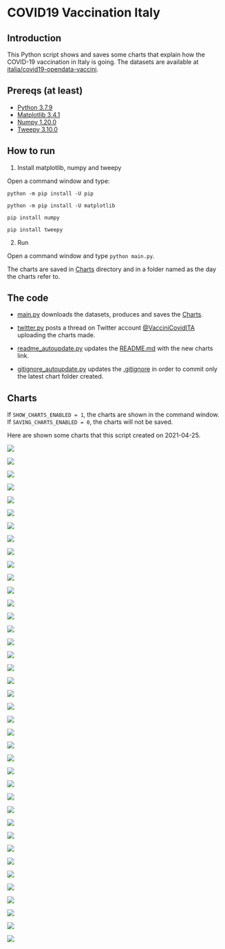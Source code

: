 # COVID19 Vaccination Italy

## Introduction

This Python script shows and saves some charts that explain how the COVID-19 vaccination in Italy is going. The datasets are available at [italia/covid19-opendata-vaccini](https://github.com/italia/covid19-opendata-vaccini).

## Prereqs (at least)
* [Python 3.7.9](https://www.python.org/) 
* [Matplotlib 3.4.1](https://pypi.org/project/matplotlib/)
* [Numpy 1.20.0](https://numpy.org/)
* [Tweepy 3.10.0](https://docs.tweepy.org/en/latest/)

## How to run 
1. Install matplotlib, numpy and tweepy

Open a command window and type:

`python -m pip install -U pip`

`python -m pip install -U matplotlib`

`pip install numpy`

`pip install tweepy`

2. Run

Open a command window and type `python main.py`. 

The charts are saved in [Charts](https://github.com/MatteoOrlandini/COVID-19-Vaccination-Italy/tree/main/Charts) directory and in a folder named as the day the charts refer to.

## The code

* [main.py](https://github.com/MatteoOrlandini/COVID-19-Vaccination-Italy/blob/main/main.py) downloads the datasets, produces and saves the [Charts](https://github.com/MatteoOrlandini/COVID-19-Vaccination-Italy/tree/main/Charts).

* [twitter.py](https://github.com/MatteoOrlandini/COVID-19-Vaccination-Italy/blob/main/twitter.py) posts a thread on Twitter account [@VacciniCovidITA](https://twitter.com/VacciniCovidITA) uploading the charts made.

* [readme_autoupdate.py](https://github.com/MatteoOrlandini/COVID-19-Vaccination-Italy/blob/main/readme_autoupdate.py) updates the [README.md](https://github.com/MatteoOrlandini/COVID-19-Vaccination-Italy/blob/main/README.md) with the new charts link.

* [gitignore_autoupdate.py](https://github.com/MatteoOrlandini/COVID-19-Vaccination-Italy/blob/main/readme_autoupdate.py) updates the [.gitignore](https://github.com/MatteoOrlandini/COVID-19-Vaccination-Italy/blob/main/.gitignore) in order to commit only the latest chart folder created.


## Charts
If `SHOW_CHARTS_ENABLED = 1`, the charts are shown in the command window. If `SAVING_CHARTS_ENABLED = 0`, the charts will not be saved.

Here are shown some charts that this script created on 2021-04-25.

![](https://github.com/MatteoOrlandini/COVID-19-Vaccination-Italy/blob/main/Charts/2021-04-25/2021-04-25-area-dosi_consegnate.png)

![](https://github.com/MatteoOrlandini/COVID-19-Vaccination-Italy/blob/main/Charts/2021-04-25/2021-04-25-area-dosi_somministrate.png)

![](https://github.com/MatteoOrlandini/COVID-19-Vaccination-Italy/blob/main/Charts/2021-04-25/2021-04-25-area-percentuale_somministrazione.png)

![](https://github.com/MatteoOrlandini/COVID-19-Vaccination-Italy/blob/main/Charts/2021-04-25/2021-04-25-fascia_anagrafica-categoria_60_69.png)

![](https://github.com/MatteoOrlandini/COVID-19-Vaccination-Italy/blob/main/Charts/2021-04-25/2021-04-25-fascia_anagrafica-categoria_70_79.png)

![](https://github.com/MatteoOrlandini/COVID-19-Vaccination-Italy/blob/main/Charts/2021-04-25/2021-04-25-fascia_anagrafica-categoria_altro-categoria_forze_armate-categoria_personale_scolastico.png)

![](https://github.com/MatteoOrlandini/COVID-19-Vaccination-Italy/blob/main/Charts/2021-04-25/2021-04-25-fascia_anagrafica-categoria_altro.png)

![](https://github.com/MatteoOrlandini/COVID-19-Vaccination-Italy/blob/main/Charts/2021-04-25/2021-04-25-fascia_anagrafica-categoria_forze_armate.png)

![](https://github.com/MatteoOrlandini/COVID-19-Vaccination-Italy/blob/main/Charts/2021-04-25/2021-04-25-fascia_anagrafica-categoria_operatori_sanitari_sociosanitari-categoria_personale_non_sanitario-categoria_ospiti_rsa.png)

![](https://github.com/MatteoOrlandini/COVID-19-Vaccination-Italy/blob/main/Charts/2021-04-25/2021-04-25-fascia_anagrafica-categoria_operatori_sanitari_sociosanitari.png)

![](https://github.com/MatteoOrlandini/COVID-19-Vaccination-Italy/blob/main/Charts/2021-04-25/2021-04-25-fascia_anagrafica-categoria_ospiti_rsa.png)

![](https://github.com/MatteoOrlandini/COVID-19-Vaccination-Italy/blob/main/Charts/2021-04-25/2021-04-25-fascia_anagrafica-categoria_over80.png)

![](https://github.com/MatteoOrlandini/COVID-19-Vaccination-Italy/blob/main/Charts/2021-04-25/2021-04-25-fascia_anagrafica-categoria_personale_non_sanitario.png)

![](https://github.com/MatteoOrlandini/COVID-19-Vaccination-Italy/blob/main/Charts/2021-04-25/2021-04-25-fascia_anagrafica-categoria_personale_scolastico.png)

![](https://github.com/MatteoOrlandini/COVID-19-Vaccination-Italy/blob/main/Charts/2021-04-25/2021-04-25-fascia_anagrafica-categoria_soggetti_fragili.png)

![](https://github.com/MatteoOrlandini/COVID-19-Vaccination-Italy/blob/main/Charts/2021-04-25/2021-04-25-fascia_anagrafica-prima_dose-seconda_dose.png)

![](https://github.com/MatteoOrlandini/COVID-19-Vaccination-Italy/blob/main/Charts/2021-04-25/2021-04-25-fascia_anagrafica-prima_dose.png)

![](https://github.com/MatteoOrlandini/COVID-19-Vaccination-Italy/blob/main/Charts/2021-04-25/2021-04-25-fascia_anagrafica-seconda_dose.png)

![](https://github.com/MatteoOrlandini/COVID-19-Vaccination-Italy/blob/main/Charts/2021-04-25/2021-04-25-fascia_anagrafica-sesso_femminile.png)

![](https://github.com/MatteoOrlandini/COVID-19-Vaccination-Italy/blob/main/Charts/2021-04-25/2021-04-25-fascia_anagrafica-sesso_maschile-sesso_femminile.png)

![](https://github.com/MatteoOrlandini/COVID-19-Vaccination-Italy/blob/main/Charts/2021-04-25/2021-04-25-fascia_anagrafica-sesso_maschile.png)

![](https://github.com/MatteoOrlandini/COVID-19-Vaccination-Italy/blob/main/Charts/2021-04-25/2021-04-25-fascia_anagrafica-totale.png)

![](https://github.com/MatteoOrlandini/COVID-19-Vaccination-Italy/blob/main/Charts/2021-04-25/2021-04-25-giorni-dosi_giornaliere.png)

![](https://github.com/MatteoOrlandini/COVID-19-Vaccination-Italy/blob/main/Charts/2021-04-25/2021-04-25-giorni-dosi_totali.png)

![](https://github.com/MatteoOrlandini/COVID-19-Vaccination-Italy/blob/main/Charts/2021-04-25/2021-04-25-giorni-fascia_anagrafica-16-19.png)

![](https://github.com/MatteoOrlandini/COVID-19-Vaccination-Italy/blob/main/Charts/2021-04-25/2021-04-25-giorni-fascia_anagrafica-20-29.png)

![](https://github.com/MatteoOrlandini/COVID-19-Vaccination-Italy/blob/main/Charts/2021-04-25/2021-04-25-giorni-fascia_anagrafica-30-39.png)

![](https://github.com/MatteoOrlandini/COVID-19-Vaccination-Italy/blob/main/Charts/2021-04-25/2021-04-25-giorni-fascia_anagrafica-40-49.png)

![](https://github.com/MatteoOrlandini/COVID-19-Vaccination-Italy/blob/main/Charts/2021-04-25/2021-04-25-giorni-fascia_anagrafica-50-59.png)

![](https://github.com/MatteoOrlandini/COVID-19-Vaccination-Italy/blob/main/Charts/2021-04-25/2021-04-25-giorni-fascia_anagrafica-60-69.png)

![](https://github.com/MatteoOrlandini/COVID-19-Vaccination-Italy/blob/main/Charts/2021-04-25/2021-04-25-giorni-fascia_anagrafica-70-79.png)

![](https://github.com/MatteoOrlandini/COVID-19-Vaccination-Italy/blob/main/Charts/2021-04-25/2021-04-25-giorni-fascia_anagrafica-80-89.png)

![](https://github.com/MatteoOrlandini/COVID-19-Vaccination-Italy/blob/main/Charts/2021-04-25/2021-04-25-giorni-fascia_anagrafica-90+.png)

![](https://github.com/MatteoOrlandini/COVID-19-Vaccination-Italy/blob/main/Charts/2021-04-25/2021-04-25-giorni-fornitore-Janssen.png)

![](https://github.com/MatteoOrlandini/COVID-19-Vaccination-Italy/blob/main/Charts/2021-04-25/2021-04-25-giorni-fornitore-Moderna.png)

![](https://github.com/MatteoOrlandini/COVID-19-Vaccination-Italy/blob/main/Charts/2021-04-25/2021-04-25-giorni-fornitore-Pfizer-BioNTech.png)

![](https://github.com/MatteoOrlandini/COVID-19-Vaccination-Italy/blob/main/Charts/2021-04-25/2021-04-25-giorni-fornitore-Vaxzevria%20(AstraZeneca).png)

![](https://github.com/MatteoOrlandini/COVID-19-Vaccination-Italy/blob/main/Charts/2021-04-25/2021-04-25-giorni-prima_dose-seconda_dose-barre.png)

![](https://github.com/MatteoOrlandini/COVID-19-Vaccination-Italy/blob/main/Charts/2021-04-25/2021-04-25-giorni-prima_dose-seconda_dose.png)

